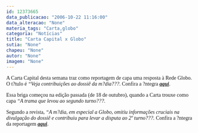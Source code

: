 ```yaml
---
id: 12373665
data_publicacao: "2006-10-22 11:16:00"
data_alteracao: "None"
materia_tags: "Carta,globo"
categoria: "Notícias"
title: "Carta Capital x Globo"
sutia: "None"
chapeu: "None"
autor: "None"
imagem: "None"
---
```

<p><P><FONT face=Verdana>A Carta Capital desta semana traz como reportagem de capa uma resposta à&nbsp;Rede Globo. O t?tulo é <EM>“Veja contribuições ao dossiê da m?dia???</EM>. Confira a ?ntegra <A href=\"https://www.cartacapital.com.br/index.php?funcao=exibirMateria&amp;id_materia=5459\"><STRONG><EM>aqui</EM></STRONG></A>.</FONT></P></p>
<p><P><FONT face=Verdana>Essa briga começou na edição passada (de 18 de outubro), quando a Carta trouxe como capa <EM>“A trama que levou ao segundo turno???</EM>.</FONT></P></p>
<p><P><FONT face=Verdana>Segundo a revista, <EM>“A m?dia, em especial a Globo, omitiu informações cruciais na divulgação do dossiê e contribuiu para levar a disputa ao 2º turno???.</EM> </FONT><FONT face=Verdana>Confira a ?ntegra da reportagem <A href=\"https://www.cartacapital.com.br/index.php?funcao=exibirMateria&amp;id_materia=5457\" target=_blank><STRONG><EM>aqui</EM></STRONG></A>. </FONT></P> </p>
